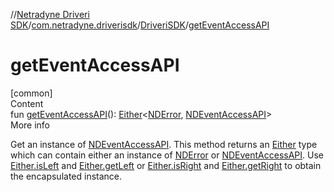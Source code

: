 //[Netradyne Driveri SDK](../../index.md)/[com.netradyne.driverisdk](../index.md)/[DriveriSDK](index.md)/[getEventAccessAPI](get-event-access-a-p-i.md)



# getEventAccessAPI  
[common]  
Content  
fun [getEventAccessAPI](get-event-access-a-p-i.md)(): [Either](../-either/index.md)<[NDError](../-n-d-error/index.md), [NDEventAccessAPI](../../com.netradyne.driverisdk.eventAccess/-n-d-event-access-a-p-i/index.md)>  
More info  


Get an instance of [NDEventAccessAPI](../../com.netradyne.driverisdk.eventAccess/-n-d-event-access-a-p-i/index.md). This method returns an [Either](../-either/index.md) type which can contain either an instance of [NDError](../-n-d-error/index.md) or [NDEventAccessAPI](../../com.netradyne.driverisdk.eventAccess/-n-d-event-access-a-p-i/index.md). Use [Either.isLeft](../-either/is-left.md) and [Either.getLeft](../-either/get-left.md) or [Either.isRight](../-either/is-right.md) and [Either.getRight](../-either/get-right.md) to obtain the encapsulated instance.

  



